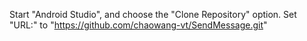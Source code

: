 Start "Android Studio", and choose the "Clone Repository" option. 
Set "URL:" to "https://github.com/chaowang-vt/SendMessage.git"
